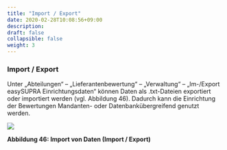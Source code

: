 ```yaml
---
title: "Import / Export"
date: 2020-02-28T10:08:56+09:00
description: 
draft: false
collapsible: false
weight: 3
---
```

### Import / Export

Unter „Abteilungen“ – „Lieferantenbewertung“ – „Verwaltung“ – „Im-/Export easySUPRA 
Einrichtungsdaten“ können Daten als .txt-Dateien exportiert oder importiert werden (vgl. Abbildung 46). Dadurch kann die Einrichtung der Bewertungen Mandanten- oder Datenbankübergreifend genutzt werden.

![](images/connectornav/easysupra/Abb46.png)

**Abbildung 46: Import von Daten (Import / Export)**